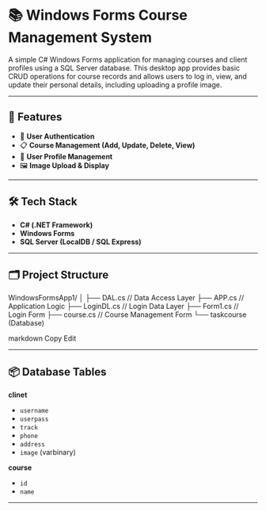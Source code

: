 # 📚 Windows Forms Course Management System

A simple C# Windows Forms application for managing courses and client profiles using a SQL Server database. This desktop app provides basic CRUD operations for course records and allows users to log in, view, and update their personal details, including uploading a profile image.

---

## 📌 Features

- 🔐 **User Authentication**
- 📋 **Course Management (Add, Update, Delete, View)**
- 👤 **User Profile Management**
- 🖼️ **Image Upload & Display**

---

## 🛠️ Tech Stack

- **C# (.NET Framework)**
- **Windows Forms**
- **SQL Server (LocalDB / SQL Express)**

---

## 🗂️ Project Structure

WindowsFormsApp1/
│
├── DAL.cs // Data Access Layer
├── APP.cs // Application Logic
├── LoginDL.cs // Login Data Layer
├── Form1.cs // Login Form
├── course.cs // Course Management Form
└── taskcourse (Database)

markdown
Copy
Edit

---

## 📦 Database Tables

**clinet**
- `username`
- `userpass`
- `track`
- `phone`
- `address`
- `image` (varbinary)

**course**
- `id`
- `name`

---
